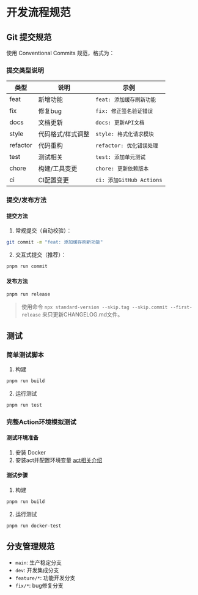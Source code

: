 # 开发流程规范

## Git 提交规范

使用 Conventional Commits 规范，格式为：

### 提交类型说明
| 类型     | 说明                     | 示例                  |
|---------|------------------------|----------------------|
| feat    | 新增功能                | `feat: 添加缓存刷新功能` |
| fix     | 修复bug                | `fix: 修正签名验证错误`  |
| docs    | 文档更新                | `docs: 更新API文档`     |
| style   | 代码格式/样式调整        | `style: 格式化请求模块`  |
| refactor| 代码重构                | `refactor: 优化错误处理` |
| test    | 测试相关                | `test: 添加单元测试`     |
| chore   | 构建/工具变更           | `chore: 更新依赖版本`    |
| ci      | CI配置变更             | `ci: 添加GitHub Actions` |

### 提交/发布方法

#### 提交方法
1. 常规提交（自动校验）：
```bash
git commit -m "feat: 添加缓存刷新功能"
 ```

2. 交互式提交（推荐）：
```bash
pnpm run commit
 ```

#### 发布方法
```bash
pnpm run release
```

> 使用命令 `npx standard-version --skip.tag --skip.commit --first-release` 来只更新CHANGELOG.md文件。

## 测试
### 简单测试脚本
1. 构建
```bash
pnpm run build
```
2. 运行测试
```bash
pnpm run test
```

### 完整Action环境模拟测试

#### 测试环境准备
1. 安装 Docker
2. 安装act并配置环境变量 [act相关介绍](https://github.com/nektos/act)

#### 测试步骤

1. 构建
```bash
pnpm run build
```
2. 运行测试
```bash
pnpm run docker-test
```

## 分支管理规范
- `main`: 生产稳定分支
- `dev`: 开发集成分支
- `feature/*`: 功能开发分支
- `fix/*`: bug修复分支